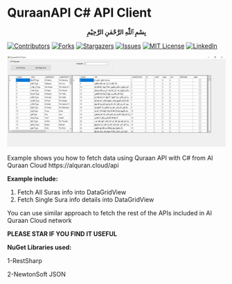# QuraanAPI C# API Client
<p align='center'><strong>بِسْمِ ٱللّٰهِ الرَّحْمٰنِ الرَّحِيْمِ
  </strong></p>
  
[![Contributors][contributors-shield]][contributors-url]
[![Forks][forks-shield]][forks-url]
[![Stargazers][stars-shield]][stars-url]
[![Issues][issues-shield]][issues-url]
[![MIT License][license-shield]][license-url]
[![LinkedIn][linkedin-shield]][linkedin-url]

[![Product Name Screen Shot][product-screenshot]](#)

<p>Example shows you how to fetch data using Quraan API with C# from Al Quraan Cloud https://alquran.cloud/api</p>
<p><strong>Example include:</strong></p>
<ol>
  <li>Fetch All Suras info into DataGridView</li>
  <li>Fetch Single Sura info details into DataGridView</li>
</ol>
<p>
You can use similar approach to fetch the rest of the APIs included in Al Quraan Cloud network</p>

<p><strong> PLEASE STAR IF YOU FIND IT USEFUL </strong></p>

<p><strong>NuGet Libraries used:</strong>


1-RestSharp

2-NewtonSoft JSON

<!-- MARKDOWN LINKS & IMAGES -->
<!-- https://www.markdownguide.org/basic-syntax/#reference-style-links -->
[contributors-shield]: https://img.shields.io/github/contributors/el-capitano/QuraanAPI.svg?style=for-the-badge
[contributors-url]: https://github.com/el-capitano/QuraanAPI/graphs/contributors
[forks-shield]: https://img.shields.io/github/forks/el-capitano/QuraanAPI.svg?style=for-the-badge
[forks-url]: https://github.com/el-capitano/QuraanAPI/network/members
[stars-shield]: https://img.shields.io/github/stars/el-capitano/QuraanAPI.svg?style=for-the-badge
[stars-url]: https://github.com/el-capitano/QuraanAPI/stargazers
[issues-shield]: https://img.shields.io/github/issues/el-capitano/QuraanAPI.svg?style=for-the-badge
[issues-url]: https://github.com/el-capitano/QuraanAPI/issues
[license-shield]: https://img.shields.io/github/license/el-capitano/QuraanAPI.svg?style=for-the-badge
[license-url]: https://github.com/el-capitano/QuraanAPI/blob/master/LICENSE.txt
[linkedin-shield]: https://img.shields.io/badge/-LinkedIn-black.svg?style=for-the-badge&logo=linkedin&colorB=555
[linkedin-url]: https://www.linkedin.com/in/majedkhaznadar
[product-screenshot]: img/screenshot.jpg
